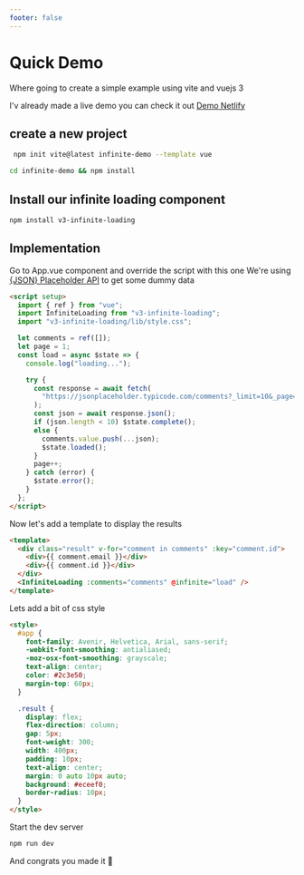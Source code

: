 ```yaml
---
footer: false
---
```


# Quick Demo

Where going to create a simple example using vite and vuejs 3

I'v already made a live demo you can check it out [Demo Netlify](https://vue3-infinite-loading-demo.netlify.com/)

## create a new project

```bash
 npm init vite@latest infinite-demo --template vue
```

```bash
cd infinite-demo && npm install
```

## Install our infinite loading component

```bash
npm install v3-infinite-loading
```

## Implementation

Go to App.vue component and override the script with this one
We're using [{JSON} Placeholder API](https://jsonplaceholder.typicode.com/) to get some dummy data

```html
<script setup>
  import { ref } from "vue";
  import InfiniteLoading from "v3-infinite-loading";
  import "v3-infinite-loading/lib/style.css";

  let comments = ref([]);
  let page = 1;
  const load = async $state => {
    console.log("loading...");

    try {
      const response = await fetch(
        "https://jsonplaceholder.typicode.com/comments?_limit=10&_page=" + page
      );
      const json = await response.json();
      if (json.length < 10) $state.complete();
      else {
        comments.value.push(...json);
        $state.loaded();
      }
      page++;
    } catch (error) {
      $state.error();
    }
  };
</script>
```

Now let's add a template to display the results

```html
<template>
  <div class="result" v-for="comment in comments" :key="comment.id">
    <div>{{ comment.email }}</div>
    <div>{{ comment.id }}</div>
  </div>
  <InfiniteLoading :comments="comments" @infinite="load" />
</template>
```

Lets add a bit of css style

```html
<style>
  #app {
    font-family: Avenir, Helvetica, Arial, sans-serif;
    -webkit-font-smoothing: antialiased;
    -moz-osx-font-smoothing: grayscale;
    text-align: center;
    color: #2c3e50;
    margin-top: 60px;
  }

  .result {
    display: flex;
    flex-direction: column;
    gap: 5px;
    font-weight: 300;
    width: 400px;
    padding: 10px;
    text-align: center;
    margin: 0 auto 10px auto;
    background: #eceef0;
    border-radius: 10px;
  }
</style>
```

Start the dev server

```bash
npm run dev
```

And congrats you made it 🎉